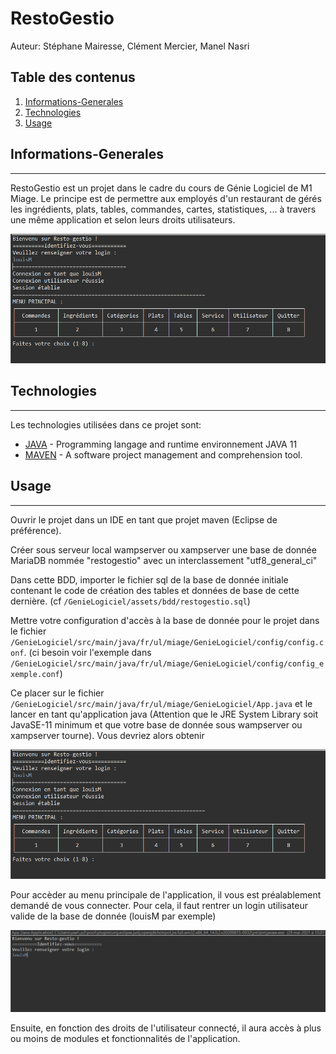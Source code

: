 # RestoGestio
Auteur: Stéphane Mairesse, Clément Mercier, Manel Nasri
## Table des contenus
1. [Informations-Generales](#informations-generales)
2. [Technologies](#technologies)
3. [Usage](#usage)

## Informations-Generales
***
RestoGestio est un projet dans le cadre du cours de Génie Logiciel de M1 Miage. Le principe est de permettre aux employés
d'un restaurant de gérés les ingrédients, plats, tables, commandes, cartes, statistiques, ... à travers une même application et selon leurs droits utilisateurs.

![RestoGestio project](./assets/img/project.png)


## Technologies
***
Les technologies utilisées dans ce projet sont:

* [JAVA](https://openjdk.java.net/) - Programming langage and runtime environnement JAVA 11
* [MAVEN](https://maven.apache.org/) - A software project management and comprehension tool.


## Usage
***
Ouvrir le projet dans un IDE en tant que projet maven (Eclipse de préférence).

Créer sous serveur local wampserver ou xampserver une base de donnée MariaDB nommée "restogestio" avec un interclassement "utf8_general_ci"

Dans cette BDD, importer le fichier sql de la base de donnée initiale contenant le code de création des tables et données de base de cette dernière. (cf `/GenieLogiciel/assets/bdd/restogestio.sql`)

Mettre votre configuration d'accès à la base de donnée pour le projet dans le fichier `/GenieLogiciel/src/main/java/fr/ul/miage/GenieLogiciel/config/config.conf`. (ci besoin voir l'exemple dans `/GenieLogiciel/src/main/java/fr/ul/miage/GenieLogiciel/config/config_exemple.conf`)

Ce placer sur le fichier `/GenieLogiciel/src/main/java/fr/ul/miage/GenieLogiciel/App.java` et le lancer en tant qu'application java (Attention que le JRE System Library soit JavaSE-11 minimum et que votre base de donnée sous wampserver ou xampserver tourne).
Vous devriez alors obtenir


![RestoGestio project](./assets/img/project.png)

Pour accèder au menu principale de l'application, il vous est préalablement demandé de vous connecter. Pour cela, il faut rentrer un login utilisateur valide de la base de donnée (louisM par exemple)

![RestoGestio project](./assets/img/connexion.png)

Ensuite, en fonction des droits de l'utilisateur connecté, il aura accès à plus ou moins de modules et fonctionnalités de l'application.








 
